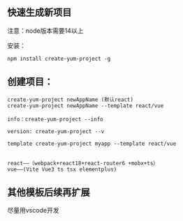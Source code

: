 ## 快速生成新项目
注意：node版本需要14以上

安装：
```
npm install create-yum-project -g
```

## 创建项目：
```
create-yum-project newAppName (默认react)
create-yum-project newAppName --template react/vue 

info：create-yum-project --info

version: create-yum-project --v

template create-yum-project myapp --template react/vue


react——（webpack+react18+react-router6 +mobx+ts） 
vue——(Vite Vue3 ts tsx elementplus)
```

## 其他模板后续再扩展

尽量用vscode开发